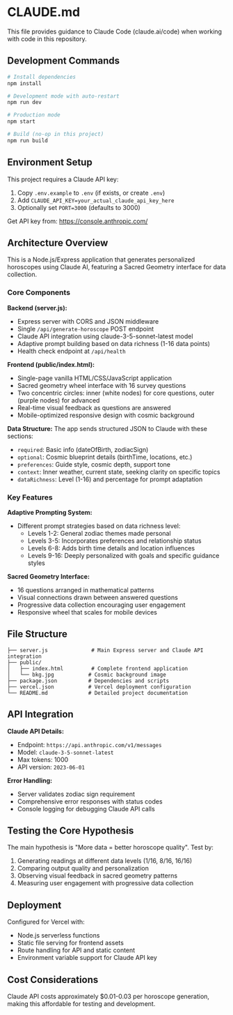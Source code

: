 # CLAUDE.md

This file provides guidance to Claude Code (claude.ai/code) when working with code in this repository.

## Development Commands

```bash
# Install dependencies
npm install

# Development mode with auto-restart
npm run dev

# Production mode
npm start

# Build (no-op in this project)
npm run build
```

## Environment Setup

This project requires a Claude API key:
1. Copy `.env.example` to `.env` (if exists, or create `.env`)
2. Add `CLAUDE_API_KEY=your_actual_claude_api_key_here`
3. Optionally set `PORT=3000` (defaults to 3000)

Get API key from: https://console.anthropic.com/

## Architecture Overview

This is a Node.js/Express application that generates personalized horoscopes using Claude AI, featuring a Sacred Geometry interface for data collection.

### Core Components

**Backend (server.js):**
- Express server with CORS and JSON middleware
- Single `/api/generate-horoscope` POST endpoint
- Claude API integration using claude-3-5-sonnet-latest model
- Adaptive prompt building based on data richness (1-16 data points)
- Health check endpoint at `/api/health`

**Frontend (public/index.html):**
- Single-page vanilla HTML/CSS/JavaScript application
- Sacred geometry wheel interface with 16 survey questions
- Two concentric circles: inner (white nodes) for core questions, outer (purple nodes) for advanced
- Real-time visual feedback as questions are answered
- Mobile-optimized responsive design with cosmic background

**Data Structure:**
The app sends structured JSON to Claude with these sections:
- `required`: Basic info (dateOfBirth, zodiacSign)
- `optional`: Cosmic blueprint details (birthTime, locations, etc.)
- `preferences`: Guide style, cosmic depth, support tone
- `context`: Inner weather, current state, seeking clarity on specific topics
- `dataRichness`: Level (1-16) and percentage for prompt adaptation

### Key Features

**Adaptive Prompting System:**
- Different prompt strategies based on data richness level:
  - Levels 1-2: General zodiac themes made personal
  - Levels 3-5: Incorporates preferences and relationship status  
  - Levels 6-8: Adds birth time details and location influences
  - Levels 9-16: Deeply personalized with goals and specific guidance styles

**Sacred Geometry Interface:**
- 16 questions arranged in mathematical patterns
- Visual connections drawn between answered questions
- Progressive data collection encouraging user engagement
- Responsive wheel that scales for mobile devices

## File Structure

```
├── server.js              # Main Express server and Claude API integration
├── public/
│   ├── index.html         # Complete frontend application
│   └── bkg.jpg           # Cosmic background image
├── package.json          # Dependencies and scripts
├── vercel.json           # Vercel deployment configuration
└── README.md             # Detailed project documentation
```

## API Integration

**Claude API Details:**
- Endpoint: `https://api.anthropic.com/v1/messages`
- Model: `claude-3-5-sonnet-latest`
- Max tokens: 1000
- API version: `2023-06-01`

**Error Handling:**
- Server validates zodiac sign requirement
- Comprehensive error responses with status codes
- Console logging for debugging Claude API calls

## Testing the Core Hypothesis

The main hypothesis is "More data = better horoscope quality". Test by:
1. Generating readings at different data levels (1/16, 8/16, 16/16)
2. Comparing output quality and personalization
3. Observing visual feedback in sacred geometry patterns
4. Measuring user engagement with progressive data collection

## Deployment

Configured for Vercel with:
- Node.js serverless functions
- Static file serving for frontend assets
- Route handling for API and static content
- Environment variable support for Claude API key

## Cost Considerations

Claude API costs approximately $0.01-0.03 per horoscope generation, making this affordable for testing and development.
